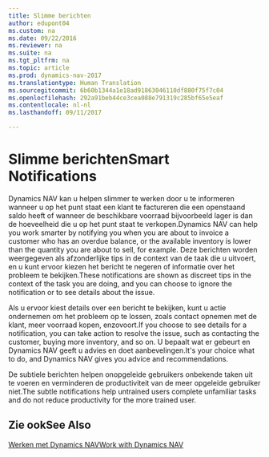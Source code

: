 ```yaml
---
title: Slimme berichten
author: edupont04
ms.custom: na
ms.date: 09/22/2016
ms.reviewer: na
ms.suite: na
ms.tgt_pltfrm: na
ms.topic: article
ms.prod: dynamics-nav-2017
ms.translationtype: Human Translation
ms.sourcegitcommit: 6b60b1344a1e18ad91863046110df880f75f7c04
ms.openlocfilehash: 292a91beb44ce3cea088e791319c285bf65e5eaf
ms.contentlocale: nl-nl
ms.lasthandoff: 09/11/2017

---
```


# <a name="smart-notifications"></a><span data-ttu-id="e01df-102">Slimme berichten</span><span class="sxs-lookup"><span data-stu-id="e01df-102">Smart Notifications</span></span>
<span data-ttu-id="e01df-103">Dynamics NAV kan u helpen slimmer te werken door u te informeren wanneer u op het punt staat een klant te factureren die een openstaand saldo heeft of wanneer de beschikbare voorraad bijvoorbeeld lager is dan de hoeveelheid die u op het punt staat te verkopen.</span><span class="sxs-lookup"><span data-stu-id="e01df-103">Dynamics NAV can help you work smarter by notifying you when you are about to invoice a customer who has an overdue balance, or the available inventory is lower than the quantity you are about to sell, for example.</span></span> <span data-ttu-id="e01df-104">Deze berichten worden weergegeven als afzonderlijke tips in de context van de taak die u uitvoert, en u kunt ervoor kiezen het bericht te negeren of informatie over het probleem te bekijken.</span><span class="sxs-lookup"><span data-stu-id="e01df-104">These notifications are shown as discreet tips in the context of the task you are doing, and you can choose to ignore the notification or to see details about the issue.</span></span>  

<span data-ttu-id="e01df-105">Als u ervoor kiest details over een bericht te bekijken, kunt u actie ondernemen om het probleem op te lossen, zoals contact opnemen met de klant, meer voorraad kopen, enzovoort.</span><span class="sxs-lookup"><span data-stu-id="e01df-105">If you choose to see details for a notification, you can take action to resolve the issue, such as contacting the customer, buying more inventory, and so on.</span></span> <span data-ttu-id="e01df-106">U bepaalt wat er gebeurt en Dynamics NAV geeft u advies en doet aanbevelingen.</span><span class="sxs-lookup"><span data-stu-id="e01df-106">It's your choice what to do, and Dynamics NAV gives you advice and recommendations.</span></span>  

<span data-ttu-id="e01df-107">De subtiele berichten helpen onopgeleide gebruikers onbekende taken uit te voeren en verminderen de productiviteit van de meer opgeleide gebruiker niet.</span><span class="sxs-lookup"><span data-stu-id="e01df-107">The subtle notifications help untrained users complete unfamiliar tasks and do not reduce productivity for the more trained user.</span></span>

## <a name="see-also"></a><span data-ttu-id="e01df-108">Zie ook</span><span class="sxs-lookup"><span data-stu-id="e01df-108">See Also</span></span>
[<span data-ttu-id="e01df-109">Werken met Dynamics NAV</span><span class="sxs-lookup"><span data-stu-id="e01df-109">Work with Dynamics NAV</span></span>](ui-work-product.md)

